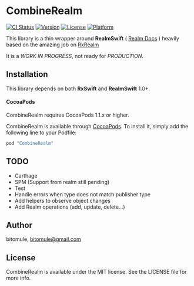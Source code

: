# CombineRealm

[![CI Status](https://img.shields.io/travis/bitomule/CombineRealm.svg?style=flat)](https://travis-ci.org/bitomule/CombineRealm)
[![Version](https://img.shields.io/cocoapods/v/CombineRealm.svg?style=flat)](https://cocoapods.org/pods/CombineRealm)
[![License](https://img.shields.io/cocoapods/l/CombineRealm.svg?style=flat)](https://cocoapods.org/pods/CombineRealm)
[![Platform](https://img.shields.io/cocoapods/p/CombineRealm.svg?style=flat)](https://cocoapods.org/pods/CombineRealm)

This library is a thin wrapper around __RealmSwift__ ( [Realm Docs](https://realm.io/docs/swift/latest/) ) heavily based on the amazing job on [RxRealm](https://github.com/RxSwiftCommunity/RxRealm)

It is a *WORK IN PROGRESS*, not ready for *PRODUCTION*.

## Installation

This library depends on both __RxSwift__ and __RealmSwift__ 1.0+.

#### CocoaPods

CombineRealm requires CocoaPods 1.1.x or higher.

CombineRealm is available through [CocoaPods](http://cocoapods.org). To install it, simply add the following line to your Podfile:

```ruby
pod "CombineRealm"
```

## TODO

* Carthage
* SPM (Support from realm still pending)
* Test
* Handle errors when type does not match publisher type
* Add helpers to observe object changes
* Add Realm operations (add, update, delete...)

## Author

bitomule, bitomule@gmail.com

## License

CombineRealm is available under the MIT license. See the LICENSE file for more info.
